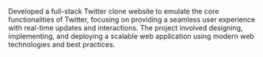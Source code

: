 Developed a full-stack Twitter clone website to emulate the core functionalities of Twitter, focusing on providing a seamless user experience with real-time updates and interactions.
The project involved designing, implementing, and deploying a scalable web application using modern web technologies and best practices.
